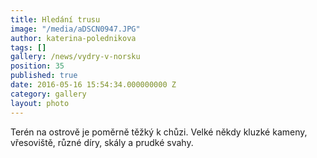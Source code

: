 ```yaml
---
title: Hledání trusu
image: "/media/aDSCN0947.JPG"
author: katerina-polednikova
tags: []
gallery: /news/vydry-v-norsku
position: 35
published: true
date: 2016-05-16 15:54:34.000000000 Z
category: gallery
layout: photo
---
```

Terén na ostrově je poměrně těžký k chůzi. Velké někdy kluzké kameny,
vřesoviště, různé díry, skály a prudké svahy.
